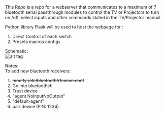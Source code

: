 This Repo is a repo for a webserver that communicates to a maximum of 7 bluetooth serial passthrough modules to control the TV or Projectors to turn on /off, select inputs and other commands stated in the TV/Projector manual

Python library Flask will be used to host the webpage for :<br/>
1. Direct Control of each switch<br />
2. Presets macros configs<br />

Schematic: <br/>
![alt tag](https://cloud.githubusercontent.com/assets/14185939/16537569/17fcd0ce-3fbb-11e6-9532-a1019858d785.png)

Notes:<br />
To add new bluetooth receivers:<br />
1. <strike>modify /etc/bluetooth/rfcomm.conf</strike><br />
2. Go into bluetoothctl<br />
3. Trust device <br />
4. "agent NoInputNoOutput"<br />
5. "default-agent"<br />
6. pair device (PIN: 1234)<br />

